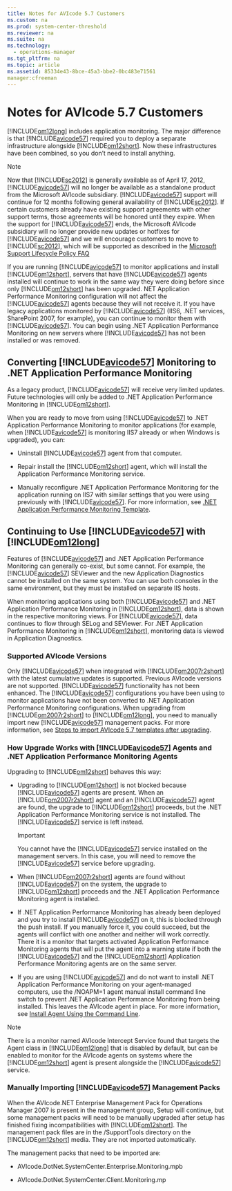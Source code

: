 ```yaml
---
title: Notes for AVIcode 5.7 Customers
ms.custom: na
ms.prod: system-center-threshold
ms.reviewer: na
ms.suite: na
ms.technology: 
  - operations-manager
ms.tgt_pltfrm: na
ms.topic: article
ms.assetid: 85334e43-8bce-45a3-bbe2-0bc483e71561
manager:cfreeman
---
```

# Notes for AVIcode 5.7 Customers
[!INCLUDE[om12long](../../om/manage//om12long_md.md)] includes application monitoring. The major difference is that [!INCLUDE[avicode57](../../om/manage//avicode57_md.md)] required you to deploy a separate infrastructure alongside [!INCLUDE[om12short](../../om/manage//om12short_md.md)]. Now these infrastructures have been combined, so you don’t need to install anything.  
  
> [!NOTE]  
> Now that [!INCLUDE[sc2012](../../om/manage//sc2012_md.md)] is generally available as of April 17, 2012, [!INCLUDE[avicode57](../../om/manage//avicode57_md.md)] will no longer be available as a standalone product from the Microsoft AVIcode subsidiary. [!INCLUDE[avicode57](../../om/manage//avicode57_md.md)] support will continue for 12 months following general availability of [!INCLUDE[sc2012](../../om/manage//sc2012_md.md)]. If certain customers already have existing support agreements with other support terms, those agreements will be honored until they expire. When the support for [!INCLUDE[avicode57](../../om/manage//avicode57_md.md)] ends, the Microsoft AVIcode subsidiary will no longer provide new updates or hotfixes for [!INCLUDE[avicode57](../../om/manage//avicode57_md.md)] and we will encourage customers to move to [!INCLUDE[sc2012](../../om/manage//sc2012_md.md)], which will be supported as described in the [Microsoft Support Lifecycle Policy FAQ](http://go.microsoft.com/fwlink/?LinkId=251881)  
  
If you are running [!INCLUDE[avicode57](../../om/manage//avicode57_md.md)] to monitor applications and install [!INCLUDE[om12short](../../om/manage//om12short_md.md)], servers that have [!INCLUDE[avicode57](../../om/manage//avicode57_md.md)] agents installed will continue to work in the same way they were doing before since only [!INCLUDE[om12short](../../om/manage//om12short_md.md)] has been upgraded. NET Application Performance Monitoring configuration will not affect the [!INCLUDE[avicode57](../../om/manage//avicode57_md.md)] agents because they will not receive it. If you have legacy applications monitored by [!INCLUDE[avicode57](../../om/manage//avicode57_md.md)] \(IIS6, .NET services, SharePoint 2007, for example\), you can continue to monitor them with [!INCLUDE[avicode57](../../om/manage//avicode57_md.md)]. You can begin using .NET Application Performance Monitoring on new servers where [!INCLUDE[avicode57](../../om/manage//avicode57_md.md)] has not been installed or was removed.  
  
## Converting [!INCLUDE[avicode57](../../om/manage//avicode57_md.md)] Monitoring to .NET Application Performance Monitoring  
As a legacy product, [!INCLUDE[avicode57](../../om/manage//avicode57_md.md)] will receive very limited updates. Future technologies will only be added to .NET Application Performance Monitoring in [!INCLUDE[om12short](../../om/manage//om12short_md.md)].  
  
When you are ready to move from using [!INCLUDE[avicode57](../../om/manage//avicode57_md.md)] to .NET Application Performance Monitoring to monitor applications \(for example, when [!INCLUDE[avicode57](../../om/manage//avicode57_md.md)] is monitoring IIS7 already or when Windows is upgraded\), you can:  
  
-   Uninstall [!INCLUDE[avicode57](../../om/manage//avicode57_md.md)] agent from that computer.  
  
-   Repair install the [!INCLUDE[om12short](../../om/manage//om12short_md.md)] agent, which will install the Application Performance Monitoring service.  
  
-   Manually reconfigure .NET Application Performance Monitoring for the application running on IIS7 with similar settings that you were using previously with [!INCLUDE[avicode57](../../om/manage//avicode57_md.md)]. For more information, see [.NET Application Performance Monitoring Template](http://go.microsoft.com/fwlink/?LinkId=230647).  
  
## Continuing to Use [!INCLUDE[avicode57](../../om/manage//avicode57_md.md)] with [!INCLUDE[om12long](../../om/manage//om12long_md.md)]  
Features of [!INCLUDE[avicode57](../../om/manage//avicode57_md.md)] and .NET Application Performance Monitoring can generally co\-exist, but some cannot. For example, the [!INCLUDE[avicode57](../../om/manage//avicode57_md.md)] SEViewer and the new Application Diagnostics cannot be installed on the same system. You can use both consoles in the same environment, but they must be installed on separate IIS hosts.  
  
When monitoring applications using both [!INCLUDE[avicode57](../../om/manage//avicode57_md.md)] and .NET Application Performance Monitoring in [!INCLUDE[om12short](../../om/manage//om12short_md.md)], data is shown in the respective monitoring views. For [!INCLUDE[avicode57](../../om/manage//avicode57_md.md)], data continues to flow through SELog and SEViewer. For .NET Application Performance Monitoring in [!INCLUDE[om12short](../../om/manage//om12short_md.md)], monitoring data is viewed in Application Diagnostics.  
  
### Supported AVIcode Versions  
Only [!INCLUDE[avicode57](../../om/manage//avicode57_md.md)] when integrated with [!INCLUDE[om2007r2short](../../om/manage//om2007r2short_md.md)] with the latest cumulative updates is supported. Previous AVIcode versions are not supported. [!INCLUDE[avicode57](../../om/manage//avicode57_md.md)] functionality has not been enhanced. The [!INCLUDE[avicode57](../../om/manage//avicode57_md.md)] configurations you have been using to monitor applications have not been converted to .NET Application Performance Monitoring configurations. When upgrading from [!INCLUDE[om2007r2short](../../om/manage//om2007r2short_md.md)] to [!INCLUDE[om12long](../../om/manage//om12long_md.md)], you need to manually import new [!INCLUDE[avicode57](../../om/manage//avicode57_md.md)] management packs. For more information, see [Steps to import AVIcode 5.7 templates after upgrading](http://go.microsoft.com/fwlink/?LinkID=230859).  
  
### How Upgrade Works with [!INCLUDE[avicode57](../../om/manage//avicode57_md.md)] Agents and .NET Application Performance Monitoring Agents  
Upgrading to [!INCLUDE[om12short](../../om/manage//om12short_md.md)] behaves this way:  
  
-   Upgrading to [!INCLUDE[om12short](../../om/manage//om12short_md.md)] is not blocked because [!INCLUDE[avicode57](../../om/manage//avicode57_md.md)] agents are present. When an [!INCLUDE[om2007r2short](../../om/manage//om2007r2short_md.md)] agent and an [!INCLUDE[avicode57](../../om/manage//avicode57_md.md)] agent are found, the upgrade to [!INCLUDE[om12short](../../om/manage//om12short_md.md)] proceeds, but the .NET Application Performance Monitoring service is not installed. The [!INCLUDE[avicode57](../../om/manage//avicode57_md.md)] service is left instead.  
  
    > [!IMPORTANT]  
    > You cannot have the [!INCLUDE[avicode57](../../om/manage//avicode57_md.md)] service installed on the management servers. In this case, you will need to remove the [!INCLUDE[avicode57](../../om/manage//avicode57_md.md)] service before upgrading.  
  
-   When [!INCLUDE[om2007r2short](../../om/manage//om2007r2short_md.md)] agents are found without [!INCLUDE[avicode57](../../om/manage//avicode57_md.md)] on the system, the upgrade to [!INCLUDE[om12short](../../om/manage//om12short_md.md)] proceeds and the .NET Application Performance Monitoring agent is installed.  
  
-   If .NET Application Performance Monitoring has already been deployed and you try to install [!INCLUDE[avicode57](../../om/manage//avicode57_md.md)] on it, this is blocked through the push install. If you manually force it, you could succeed, but the agents will conflict with one another and neither will work correctly. There it is a monitor that targets activated Application Performance Monitoring agents that will put the agent into a warning state if both the [!INCLUDE[avicode57](../../om/manage//avicode57_md.md)] and the [!INCLUDE[om12short](../../om/manage//om12short_md.md)] Application Performance Monitoring agents are on the same server.  
  
-   If you are using [!INCLUDE[avicode57](../../om/manage//avicode57_md.md)] and do not want to install .NET Application Performance Monitoring on your agent\-managed computers, use the \/NOAPM\=1 agent manual install command line switch to prevent .NET Application Performance Monitoring from being installed. This leaves the AVIcode agent in place. For more information, see [Install Agent Using the Command Line](../Topic/Install%20Agent%20Using%20the%20Command%20Line.md).  
  
> [!NOTE]  
> There is a monitor named AVIcode Intercept Service found that targets the Agent class in [!INCLUDE[om12long](../../om/manage//om12long_md.md)] that is disabled by default, but can be enabled to monitor for the AVIcode agents on systems where the [!INCLUDE[om12short](../../om/manage//om12short_md.md)] agent is present alongside the [!INCLUDE[avicode57](../../om/manage//avicode57_md.md)] service.  
  
### Manually Importing [!INCLUDE[avicode57](../../om/manage//avicode57_md.md)] Management Packs  
When the AVIcode.NET Enterprise Management Pack for Operations Manager 2007 is present in the management group, Setup will continue, but some management packs will need to be manually upgraded after setup has finished fixing incompatibilities with [!INCLUDE[om12short](../../om/manage//om12short_md.md)]. The management pack files are in the \/SupportTools directory on the [!INCLUDE[om12short](../../om/manage//om12short_md.md)] media. They are not imported automatically.  
  
The management packs that need to be imported are:  
  
-   AVIcode.DotNet.SystemCenter.Enterprise.Monitoring.mpb  
  
-   AVIcode.DotNet.SystemCenter.Client.Monitoring.mp  
  
